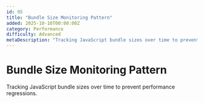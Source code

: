 ```yaml
---
id: 95
title: "Bundle Size Monitoring Pattern"
added: 2025-10-10T00:00:00Z
category: Performance
difficulty: Advanced
metaDescription: "Tracking JavaScript bundle sizes over time to prevent performance regressions."
---
```


# Bundle Size Monitoring Pattern

Tracking JavaScript bundle sizes over time to prevent performance regressions.

